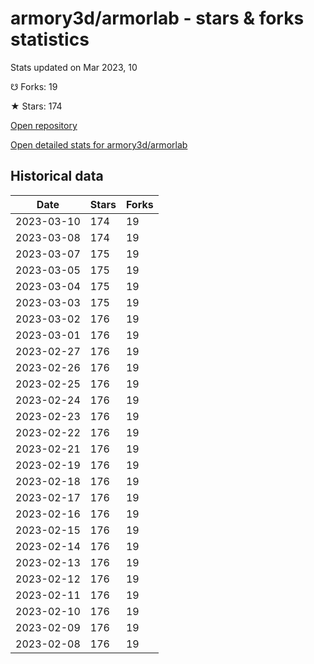 # armory3d/armorlab - stars & forks statistics

Stats updated on Mar 2023, 10

☋ Forks: 19

★ Stars: 174

[Open repository](https://github.com/armory3d/armorlab)

[Open detailed stats for armory3d/armorlab](https://reviewgithub.com/rep/armory3d/armorlab)

## Historical data
| Date | Stars | Forks |
|------|-------|-------|
| 2023-03-10 | 174 | 19 | 
| 2023-03-08 | 174 | 19 | 
| 2023-03-07 | 175 | 19 | 
| 2023-03-05 | 175 | 19 | 
| 2023-03-04 | 175 | 19 | 
| 2023-03-03 | 175 | 19 | 
| 2023-03-02 | 176 | 19 | 
| 2023-03-01 | 176 | 19 | 
| 2023-02-27 | 176 | 19 | 
| 2023-02-26 | 176 | 19 | 
| 2023-02-25 | 176 | 19 | 
| 2023-02-24 | 176 | 19 | 
| 2023-02-23 | 176 | 19 | 
| 2023-02-22 | 176 | 19 | 
| 2023-02-21 | 176 | 19 | 
| 2023-02-19 | 176 | 19 | 
| 2023-02-18 | 176 | 19 | 
| 2023-02-17 | 176 | 19 | 
| 2023-02-16 | 176 | 19 | 
| 2023-02-15 | 176 | 19 | 
| 2023-02-14 | 176 | 19 | 
| 2023-02-13 | 176 | 19 | 
| 2023-02-12 | 176 | 19 | 
| 2023-02-11 | 176 | 19 | 
| 2023-02-10 | 176 | 19 | 
| 2023-02-09 | 176 | 19 | 
| 2023-02-08 | 176 | 19 | 

